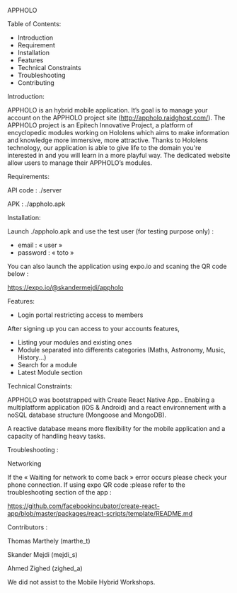 
APPHOLO

Table of Contents:

- Introduction
- Requirement
- Installation
- Features
- Technical Constraints
- Troubleshooting
- Contributing


Introduction:

APPHOLO is an hybrid mobile application. It’s goal is to manage your account on the APPHOLO project site (http://appholo.raidghost.com/). 
The APPHOLO project is an Epitech Innovative Project, a platform of encyclopedic modules working on Hololens which aims to make information and knowledge more immersive, more attractive. Thanks to Hololens technology, our application is able to give life to the domain you're interested in and you will learn in a more playful way.
The dedicated website allow users to manage their APPHOLO’s modules.

Requirements:

API code :  ./server

APK : ./appholo.apk

Installation:

Launch ./appholo.apk and use the test user (for testing purpose only) : 

- email : « user »
- password : « toto »

You can also launch the application using expo.io and scaning the QR code below :

https://expo.io/@skandermejdi/appholo

Features:

- Login portal restricting access to members

After signing up you can access to your accounts features, 

- Listing your modules and existing ones 
- Module separated into differents categories (Maths, Astronomy, Music, History...)
- Search for a module
- Latest Module section


Technical Constraints:

APPHOLO was bootstrapped with Create React Native App.. 
Enabling a multiplatform application (iOS & Android) and a react environnement with a noSQL database structure (Mongoose and MongoDB).

A reactive database means more flexibility for the mobile application and a capacity of handling heavy tasks.

Troubleshooting :

Networking

If the « Waiting for network to come back » error occurs please check your phone connection.
If using expo QR code :please refer to the troubleshooting section of the app : 

https://github.com/facebookincubator/create-react-app/blob/master/packages/react-scripts/template/README.md

Contributors :

Thomas Marthely (marthe_t)

Skander Mejdi (mejdi_s)

Ahmed Zighed (zighed_a)

We did not assist to the Mobile Hybrid Workshops.



